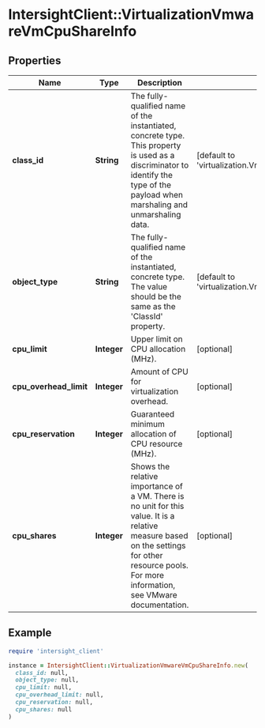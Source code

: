 # IntersightClient::VirtualizationVmwareVmCpuShareInfo

## Properties

| Name | Type | Description | Notes |
| ---- | ---- | ----------- | ----- |
| **class_id** | **String** | The fully-qualified name of the instantiated, concrete type. This property is used as a discriminator to identify the type of the payload when marshaling and unmarshaling data. | [default to &#39;virtualization.VmwareVmCpuShareInfo&#39;] |
| **object_type** | **String** | The fully-qualified name of the instantiated, concrete type. The value should be the same as the &#39;ClassId&#39; property. | [default to &#39;virtualization.VmwareVmCpuShareInfo&#39;] |
| **cpu_limit** | **Integer** | Upper limit on CPU allocation (MHz). | [optional] |
| **cpu_overhead_limit** | **Integer** | Amount of CPU for virtualization overhead. | [optional] |
| **cpu_reservation** | **Integer** | Guaranteed minimum allocation of CPU resource (MHz). | [optional] |
| **cpu_shares** | **Integer** | Shows the relative importance of a VM. There is no unit for this value. It is a relative measure based on the settings for other resource pools. For more information, see VMware documentation. | [optional] |

## Example

```ruby
require 'intersight_client'

instance = IntersightClient::VirtualizationVmwareVmCpuShareInfo.new(
  class_id: null,
  object_type: null,
  cpu_limit: null,
  cpu_overhead_limit: null,
  cpu_reservation: null,
  cpu_shares: null
)
```

